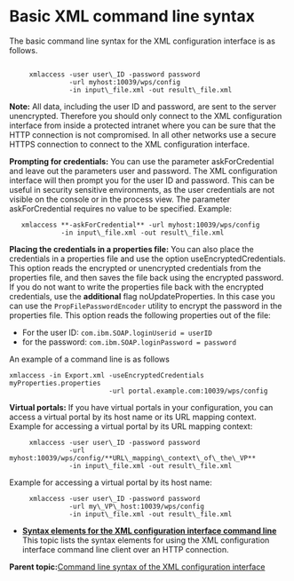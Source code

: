 # Basic XML command line syntax

The basic command line syntax for the XML configuration interface is as follows.

```

     xmlaccess -user user\_ID -password password 
               -url myhost:10039/wps/config 
               -in input\_file.xml -out result\_file.xml
```

**Note:** All data, including the user ID and password, are sent to the server unencrypted. Therefore you should only connect to the XML configuration interface from inside a protected intranet where you can be sure that the HTTP connection is not compromised. In all other networks use a secure HTTPS connection to connect to the XML configuration interface.

**Prompting for credentials:** You can use the parameter askForCredential and leave out the parameters user and password. The XML configuration interface will then prompt you for the user ID and password. This can be useful in security sensitive environments, as the user credentials are not visible on the console or in the process view. The parameter askForCredential requires no value to be specified. Example:

```
   xmlaccess **-askForCredential** -url myhost:10039/wps/config 
             -in input\_file.xml -out result\_file.xml

```

**Placing the credentials in a properties file:** You can also place the credentials in a properties file and use the option useEncryptedCredentials. This option reads the encrypted or unencrypted credentials from the properties file, and then saves the file back using the encrypted password. If you do not want to write the properties file back with the encrypted credentials, use the **additional** flag noUpdateProperties. In this case you can use the `PropFilePasswordEncoder` utility to encrypt the password in the properties file. This option reads the following properties out of the file:

-   For the user ID: `com.ibm.SOAP.loginUserid = userID`
-   for the password: `com.ibm.SOAP.loginPassword = password`

An example of a command line is as follows

```
xmlaccess -in Export.xml -useEncryptedCredentials myProperties.properties 
                         -url portal.example.com:10039/wps/config
```

**Virtual portals:** If you have virtual portals in your configuration, you can access a virtual portal by its host name or its URL mapping context. Example for accessing a virtual portal by its URL mapping context:

```
     xmlaccess -user user\_ID -password password 
               -url myhost:10039/wps/config/**URL\_mapping\_context\_of\_the\_VP** 
               -in input\_file.xml -out result\_file.xml
```

Example for accessing a virtual portal by its host name:

```
     xmlaccess -user user\_ID -password password 
               -url my\_VP\_host:10039/wps/config
               -in input\_file.xml -out result\_file.xml 

```

-   **[Syntax elements for the XML configuration interface command line](../admin-system/adxmltsk_cmdln_sntx_elements.md)**  
This topic lists the syntax elements for using the XML configuration interface command line client over an HTTP connection.

**Parent topic:**[Command line syntax of the XML configuration interface](../admin-system/adxmltsk_cmdln_syntax.md)

